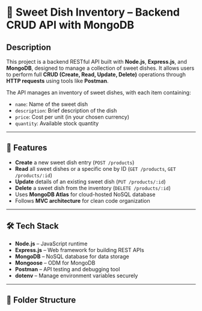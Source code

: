 # 🍬 Sweet Dish Inventory – Backend CRUD API with MongoDB

## Description

This project is a backend RESTful API built with **Node.js**, **Express.js**, and **MongoDB**, designed to manage a collection of sweet dishes. It allows users to perform full **CRUD (Create, Read, Update, Delete)** operations through **HTTP requests** using tools like **Postman**.

The API manages an inventory of sweet dishes, with each item containing:
- `name`: Name of the sweet dish
- `description`: Brief description of the dish
- `price`: Cost per unit (in your chosen currency)
- `quantity`: Available stock quantity

---

## 🚀 Features

- **Create** a new sweet dish entry (`POST /products`)
- **Read** all sweet dishes or a specific one by ID (`GET /products`, `GET /products/:id`)
- **Update** details of an existing sweet dish (`PUT /products/:id`)
- **Delete** a sweet dish from the inventory (`DELETE /products/:id`)
- Uses **MongoDB Atlas** for cloud-hosted NoSQL database
- Follows **MVC architecture** for clean code organization

---

## 🛠️ Tech Stack

- **Node.js** – JavaScript runtime
- **Express.js** – Web framework for building REST APIs
- **MongoDB** – NoSQL database for data storage
- **Mongoose** – ODM for MongoDB
- **Postman** – API testing and debugging tool
- **dotenv** – Manage environment variables securely

---

## 📁 Folder Structure

